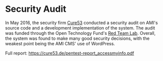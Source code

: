 # Security Audit
In May 2016, the security firm [Cure53](https://cure53.de/) conducted a security audit on AMI's source code and a development implementation of the system. The audit was funded through the Open Technology Fund's [Red Team Lab](https://www.opentech.fund/lab/red-team-lab). Overall, the system was found to make many good security decisions, with the weakest point being the AMI CMS' use of WordPress.

Full report: https://cure53.de/pentest-report_accessmyinfo.pdf